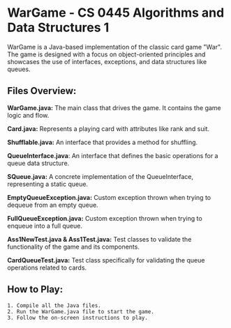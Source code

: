 # WarGame - CS 0445  Algorithms and Data Structures 1

WarGame is a Java-based implementation of the classic card game "War". The game is designed with a focus on object-oriented principles and showcases the use of interfaces, exceptions, and data structures like queues.

## Files Overview:

**WarGame.java:** The main class that drives the game. It contains the game logic and flow.

**Card.java:** Represents a playing card with attributes like rank and suit.

**Shufflable.java:** An interface that provides a method for shuffling.

**QueueInterface.java**: An interface that defines the basic operations for a queue data structure.

**SQueue.java:** A concrete implementation of the QueueInterface, representing a static queue.

**EmptyQueueException.java:** Custom exception thrown when trying to dequeue from an empty queue.

**FullQueueException.java:** Custom exception thrown when trying to enqueue into a full queue.

**Ass1NewTest.java & Ass1Test.java:** Test classes to validate the functionality of the game and its components.

**CardQueueTest.java:** Test class specifically for validating the queue operations related to cards.

## How to Play:
    1. Compile all the Java files.
    2. Run the WarGame.java file to start the game.
    3. Follow the on-screen instructions to play.